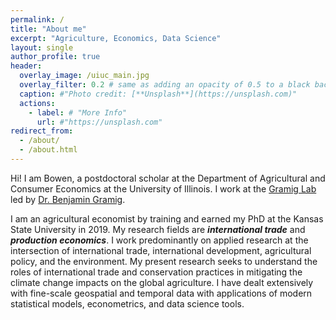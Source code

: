 ```yaml
---
permalink: /
title: "About me"
excerpt: "Agriculture, Economics, Data Science"
layout: single 
author_profile: true
header:
  overlay_image: /uiuc_main.jpg
  overlay_filter: 0.2 # same as adding an opacity of 0.5 to a black background
  caption: #"Photo credit: [**Unsplash**](https://unsplash.com)"
  actions:
    - label: # "More Info"
      url: #"https://unsplash.com"
redirect_from: 
  - /about/
  - /about.html
---
```


Hi! I am Bowen, a postdoctoral scholar at the Department of Agricultural and Consumer Economics at the University of Illinois. I work at the [Gramig Lab](https://www.bengramig.com/) led by [Dr. Benjamin Gramig](https://ace.illinois.edu/directory/bgramig). 

I am an agricultural economist by training and earned my PhD at the Kansas State University in 2019. My research fields are **_international trade_** and **_production economics_**. I work predominantly on applied research at the intersection of international trade, international development, agricultural policy, and the environment. My present research seeks to understand the roles of international trade and conservation practices in mitigating the climate change impacts on the global agriculture. I have dealt extensively with fine-scale geospatial and temporal data with applications of modern statistical models, econometrics, and data science tools. 





 

